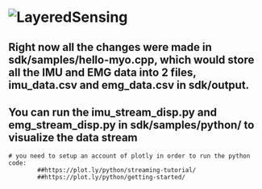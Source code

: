 # ![LayeredSensing](per_Slides/myo_image_black.png)
## Right now all the changes were made in sdk/samples/hello-myo.cpp, which would store all the IMU and EMG data into 2 files, imu_data.csv and emg_data.csv in sdk/output.

## You can run the imu_stream_disp.py and emg_stream_disp.py in sdk/samples/python/ to visualize the data stream
    # you need to setup an account of plotly in order to run the python code:
            ##https://plot.ly/python/streaming-tutorial/
            ##https://plot.ly/python/getting-started/

